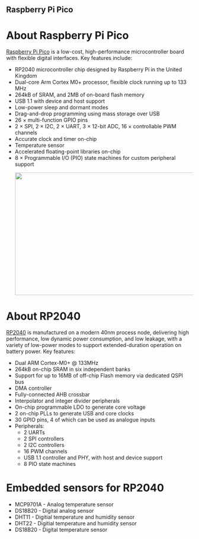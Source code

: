 ## Raspberry Pi Pico
# About Raspberry Pi Pico
[Raspberry Pi Pico](https://datasheets.raspberrypi.com/pico/pico-datasheet.pdf) is a low-cost, high-performance microcontroller board with flexible digital interfaces. Key features include:

- RP2040 microcontroller chip designed by Raspberry Pi in the United Kingdom
- Dual-core Arm Cortex M0+ processor, flexible clock running up to 133 MHz
- 264kB of SRAM, and 2MB of on-board flash memory
- USB 1.1 with device and host support
- Low-power sleep and dormant modes
- Drag-and-drop programming using mass storage over USB
- 26 × multi-function GPIO pins
- 2 × SPI, 2 × I2C, 2 × UART, 3 × 12-bit ADC, 16 × controllable PWM channels
- Accurate clock and timer on-chip
- Temperature sensor
- Accelerated floating-point libraries on-chip
- 8 × Programmable I/O (PIO) state machines for custom peripheral support
  <p align="center">
  <img width="600" height="330" src="https://github.com/user-attachments/assets/da187479-24ed-4435-9a78-6c40e8c2605d">
</p>

# About RP2040
[RP2040](https://datasheets.raspberrypi.com/rp2040/rp2040-datasheet.pdf) 
is manufactured on a modern 40nm process node, delivering high performance, low dynamic power
consumption, and low leakage, with a variety of low-power modes to support extended-duration operation on battery
power.
Key features:
- Dual ARM Cortex-M0+ @ 133MHz
- 264kB on-chip SRAM in six independent banks
- Support for up to 16MB of off-chip Flash memory via dedicated QSPI bus
- DMA controller
- Fully-connected AHB crossbar
- Interpolator and integer divider peripherals
- On-chip programmable LDO to generate core voltage
- 2 on-chip PLLs to generate USB and core clocks
- 30 GPIO pins, 4 of which can be used as analogue inputs
- Peripherals:
    - 2 UARTs
    - 2 SPI controllers
    - 2 I2C controllers
    - 16 PWM channels
    - USB 1.1 controller and PHY, with host and device support
    - 8 PIO state machines

# Embedded sensors for RP2040
- MCP9701A - Analog temperature sensor
- DS18B20 - Digital analog sensor
- DHT11 - Digitial temperature and humidity sensor
- DHT22 - Digitial temperature and humidity sensor
- DS18B20 - Digital temperature sensor
